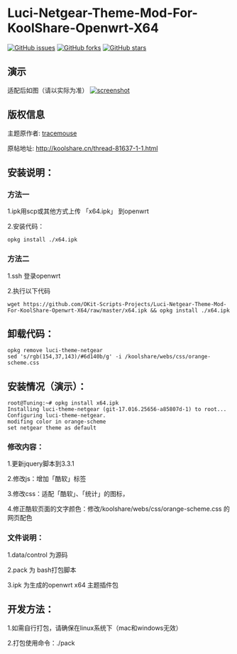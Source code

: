 # Luci-Netgear-Theme-Mod-For-KoolShare-Openwrt-X64

[![GitHub issues](https://img.shields.io/github/issues/OKit-Scripts-Projects/Luci-Netgear-Theme-Mod-For-KoolShare-Openwrt-X64.svg)](https://github.com/OKit-Scripts-Projects/Luci-Netgear-Theme-Mod-For-KoolShare-Openwrt-X64/issues)
[![GitHub forks](https://img.shields.io/github/forks/OKit-Scripts-Projects/Luci-Netgear-Theme-Mod-For-KoolShare-Openwrt-X64.svg)](https://github.com/OKit-Scripts-Projects/Luci-Netgear-Theme-Mod-For-KoolShare-Openwrt-X64/network)
[![GitHub stars](https://img.shields.io/github/stars/OKit-Scripts-Projects/Luci-Netgear-Theme-Mod-For-KoolShare-Openwrt-X64.svg)](https://github.com/OKit-Scripts-Projects/Luci-Netgear-Theme-Mod-For-KoolShare-Openwrt-X64/stargazers)


## 演示
适配后如图（请以实际为准）
[![screenshot](https://github.com/OKit-Scripts-Projects/Luci-Netgear-Theme-Mod-For-KoolShare-Openwrt-X64/raw/master/screen.jpg "title")](截图)

## 版权信息
主题原作者: [tracemouse](http://koolshare.cn/space-uid-11558.html)

原帖地址:   http://koolshare.cn/thread-81637-1-1.html


## 安装说明：
### 方法一
1.ipk用scp或其他方式上传 「x64.ipk」 到openwrt

2.安装代码：
```
opkg install ./x64.ipk 
```
### 方法二
1.ssh 登录openwrt

2.执行以下代码
```
wget https://github.com/OKit-Scripts-Projects/Luci-Netgear-Theme-Mod-For-KoolShare-Openwrt-X64/raw/master/x64.ipk && opkg install ./x64.ipk
```


## 卸载代码：
```
opkg remove luci-theme-netgear
sed 's/rgb(154,37,143)/#6d140b/g' -i /koolshare/webs/css/orange-scheme.css
```


## 安装情况（演示）：
```
root@Tuning:~# opkg install x64.ipk
Installing luci-theme-netgear (git-17.016.25656-a85807d-1) to root...
Configuring luci-theme-netgear.
modifing color in orange-scheme
set netgear theme as default
```



### 修改内容：
1.更新jquery脚本到3.3.1

2.修改js：增加「酷软」标签

3.修改css：适配「酷软」、「统计」的图标，

4.修正酷软页面的文字颜色：修改/koolshare/webs/css/orange-scheme.css 的网页配色


### 文件说明：
1.data/control 为源码

2.pack 为 bash打包脚本

3.ipk 为生成的openwrt x64 主题插件包


## 开发方法：
1.如需自行打包，请确保在linux系统下（mac和windows无效）

2.打包使用命令：./pack


